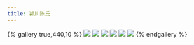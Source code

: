 ```yaml
---
title: 颍川陈氏
---
```

{% gallery true,440,10 %}
![](/images/三国杀设计/颍川陈氏设计/陈寔.png)
![](/images/三国杀设计/颍川陈氏设计/陈纪.png)
![](/images/三国杀设计/颍川陈氏设计/陈群.png)
![](/images/三国杀设计/颍川陈氏设计/陈泰.png)
![](/images/三国杀设计/颍川陈氏设计/陈準.png)
![](/images/三国杀设计/颍川陈氏设计/陈逵&陈达.png)
{% endgallery %}
